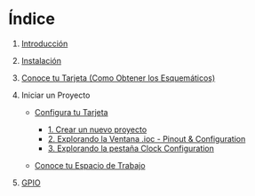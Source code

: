 # Índice

1. [Introducción](Files/Introduction/Introduction.md)
2. [Instalación](Files/Instalation/Instalation.md)
3. [Conoce tu Tarjeta (Como Obtener los Esquemáticos)](Files/Conoce_tu_placa/conoce_tu_placa.md)
4. Iniciar un Proyecto
    - [Configura tu Tarjeta](Files/iniciar_proyecto/iniciar_un_proyecto.md)
        - [1. Crear un nuevo proyecto](https://github.com/JossueE/Mastering-STM32/blob/main/Files/iniciar_proyecto/iniciar_un_proyecto.md#-1-crear-un-nuevo-proyecto)
        - [2. Explorando la Ventana .ioc - Pinout & Configuration](https://github.com/JossueE/Mastering-STM32/blob/main/Files/iniciar_proyecto/iniciar_un_proyecto.md#-2-explorando-la-ventana-ioc---pinout--configuration)
        - [3. Explorando la pestaña Clock Configuration](https://github.com/JossueE/Mastering-STM32/blob/main/Files/iniciar_proyecto/iniciar_un_proyecto.md#%EF%B8%8F-3-explorando-la-pesta%C3%B1a-clock-configuration)
    
    - [Conoce tu Espacio de Trabajo](Files/iniciar_proyecto/tu_espacio_trabajo.md)

5. [GPIO]()